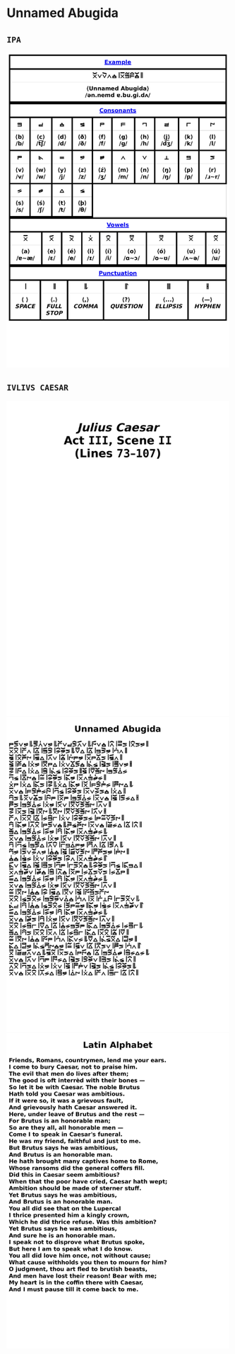 # Unnamed Abugida
## `IPA`
![ipa page.png](site/png/ipa/page.png)
## `IVLIVS CAESAR`
![ivlivs caesar page-1.png](site/png/ivlivs-caesar/page-1.png)
![ivlivs caesar page-2.png](site/png/ivlivs-caesar/page-2.png)
![ivlivs caesar page-3.png](site/png/ivlivs-caesar/page-3.png)